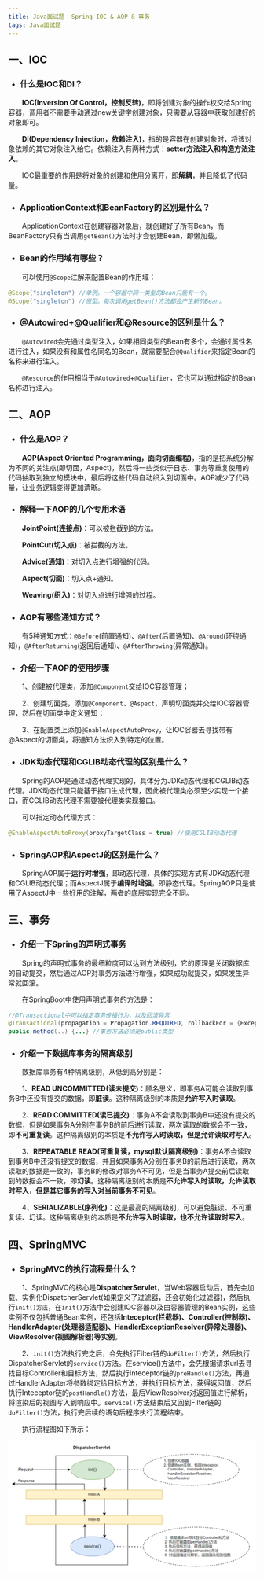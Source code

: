 ```yaml
---
title: Java面试题——Spring-IOC & AOP & 事务
tags: Java面试题
---
```


## 一、IOC

* ### 什么是IOC和DI？

　　**IOC(Inversion Of Control，控制反转)**，即将创建对象的操作权交给Spring容器，调用者不需要手动通过new关键字创建对象，只需要从容器中获取创建好的对象即可。

　　**DI(Dependency Injection，依赖注入)**，指的是容器在创建对象时，将该对象依赖的其它对象注入给它。依赖注入有两种方式：**setter方法注入和构造方法注入**。

　　IOC最重要的作用是将对象的创建和使用分离开，即**解耦**，并且降低了代码量。

* ### ApplicationContext和BeanFactory的区别是什么？

　　ApplicationContext在创建容器对象后，就创建好了所有Bean，而BeanFactory只有当调用`getBean()`方法时才会创建Bean，即懒加载。

* ### Bean的作用域有哪些？

　　可以使用`@Scope`注解来配置Bean的作用域：

```java
@Scope("singleton") //单例。一个容器中同一类型的Bean只能有一个。
@Scope("singleton") //原型。每次调用getBean()方法都会产生新的Bean。
```

* ### @Autowired+@Qualifier和@Resource的区别是什么？

　　`@Autowired`会先通过类型注入，如果相同类型的Bean有多个，会通过属性名进行注入，如果没有和属性名同名的Bean，就需要配合`@Qualifier`来指定Bean的名称来进行注入。

　　`@Resource`的作用相当于`@Autowired`+`@Qualifier`，它也可以通过指定的Bean名称进行注入。

## 二、AOP

* ### 什么是AOP？

　　**AOP(Aspect Oriented Programming，面向切面编程)**，指的是把系统分解为不同的关注点(即切面，Aspect)，然后将一些类似于日志、事务等重复使用的代码抽取到独立的模块中，最后将这些代码自动织入到切面中。AOP减少了代码量，让业务逻辑变得更加清晰。

* ### 解释一下AOP的几个专用术语

　　**JointPoint(连接点)**：可以被拦截到的方法。

　　**PointCut(切入点)**：被拦截的方法。

　　**Advice(通知)**：对切入点进行增强的代码。

　　**Aspect(切面)**：切入点+通知。

　　**Weaving(织入)**：对切入点进行增强的过程。

* ### AOP有哪些通知方式？

　　有5种通知方式：`@Before`(前置通知)、`@After`(后置通知)、`@Around`(环绕通知)，`@AfterReturning`(返回后通知)、`@AfterThrowing`(异常通知)。

* ### 介绍一下AOP的使用步骤

　　1、创建被代理类，添加`@Component`交给IOC容器管理；

　　2、创建切面类，添加`@Component`、`@Aspect`，声明切面类并交给IOC容器管理，然后在切面类中定义通知；

　　3、在配置类上添加`@EnableAspectAutoProxy`，让IOC容器去寻找带有@Aspect的切面类，将通知方法织入到特定的位置。

* ### JDK动态代理和CGLIB动态代理的区别是什么？

　　Spring的AOP是通过动态代理实现的，具体分为JDK动态代理和CGLIB动态代理。JDK动态代理只能基于接口生成代理，因此被代理类必须至少实现一个接口，而CGLIB动态代理不需要被代理类实现接口。

　　可以指定动态代理方式：

```java
@EnableAspectAutoProxy(proxyTargetClass = true) //使用CGLIB动态代理
```

* ### SpringAOP和AspectJ的区别是什么？

　　SpringAOP属于**运行时增强**，即动态代理，具体的实现方式有JDK动态代理和CGLIB动态代理；而AspectJ属于**编译时增强**，即静态代理。SpringAOP只是使用了AspectJ中一些好用的注解，两者的底层实现完全不同。

## 三、事务

* ### 介绍一下Spring的声明式事务

　　Spring的声明式事务的最细粒度可以达到方法级别，它的原理是关闭数据库的自动提交，然后通过AOP对事务方法进行增强，如果成功就提交，如果发生异常就回滚。

　　在SpringBoot中使用声明式事务的方法是：

```java
//@Transactional中可以指定事务传播行为，以及回滚异常
@Transactional(propagation = Propagation.REQUIRED, rollbackFor = {Exception1.class, Exception2.class})
public method(..) {...} //事务方法必须是public类型
```

* ### 介绍一下数据库事务的隔离级别

　　数据库事务有4种隔离级别，从低到高分别是：

　　1、**READ UNCOMMITTED(读未提交)**：顾名思义，即事务A可能会读取到事务B中还没有提交的数据，即**脏读**。这种隔离级别的本质是**允许写入时读取**。

　　2、**READ COMMITTED(读已提交)**：事务A不会读取到事务B中还没有提交的数据，但是如果事务A分别在事务B的前后进行读取，两次读取的数据会不一致，即**不可重复读**。这种隔离级别的本质是**不允许写入时读取，但是允许读取时写入**。

　　3、**REPEATABLE READ(可重复读，mysql默认隔离级别)**：事务A不会读取到事务B中还没有提交的数据，并且如果事务A分别在事务B的前后进行读取，两次读取的数据是一致的，事务B的修改对事务A不可见，但是当事务A提交前后读取到的数据会不一致，即**幻读**。这种隔离级别的本质是**不允许写入时读取，允许读取时写入，但是其它事务的写入对当前事务不可见**。

　　4、**SERIALIZABLE(序列化)**：这是最高的隔离级别，可以避免脏读、不可重复读、幻读。这种隔离级别的本质是**不允许写入时读取，也不允许读取时写入**。

## 四、SpringMVC

* ### SpringMVC的执行流程是什么？

　　1、SpringMVC的核心是**DispatcherServlet**，当Web容器启动后，首先会加载、实例化DispatcherServlet(如果定义了过滤器，还会初始化过滤器)，然后执行`init()方法`，在`init()`方法中会创建IOC容器以及由容器管理的Bean实例，这些实例不仅包括普通Bean实例，还包括**Inteceptor(拦截器)、Controller(控制器)、HandlerAdapter(处理器适配器)、HandlerExceptionResolver(异常处理器)、ViewResolver(视图解析器)等实例**。

　　2、`init()`方法执行完之后，会先执行Filter链的`doFilter()`方法，然后执行DispatcherServlet的`service()`方法。在service()方法中，会先根据请求url去寻找目标Controller和目标方法，然后执行Inteceptor链的`preHandle()`方法，再通过HandlerAdapter将参数绑定给目标方法，并执行目标方法，获得返回值，然后执行Inteceptor链的`postHandle()`方法，最后ViewResolver对返回值进行解析，将渲染后的视图写入到响应中。`service()`方法结束后又回到Filter链的`doFilter()`方法，执行完后续的语句后程序执行流程结束。

　　执行流程图如下所示：

![SpringMVC执行流程](/assets/img/java/SpringMVC执行流程.png)

